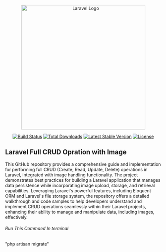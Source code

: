 <p align="center"><a href="https://laravel.com" target="_blank"><img src="https://raw.githubusercontent.com/laravel/art/master/logo-lockup/5%20SVG/2%20CMYK/1%20Full%20Color/laravel-logolockup-cmyk-red.svg" width="400" alt="Laravel Logo"></a></p>

<p align="center">
<a href="https://github.com/laravel/framework/actions"><img src="https://github.com/laravel/framework/workflows/tests/badge.svg" alt="Build Status"></a>
<a href="https://packagist.org/packages/laravel/framework"><img src="https://img.shields.io/packagist/dt/laravel/framework" alt="Total Downloads"></a>
<a href="https://packagist.org/packages/laravel/framework"><img src="https://img.shields.io/packagist/v/laravel/framework" alt="Latest Stable Version"></a>
<a href="https://packagist.org/packages/laravel/framework"><img src="https://img.shields.io/packagist/l/laravel/framework" alt="License"></a>
</p>

##  Laravel Full CRUD Opration with Image 
<p>This GitHub repository provides a comprehensive guide and implementation for performing full CRUD (Create, Read, Update, Delete) operations in Laravel, integrated with image handling functionality. The project demonstrates best practices for building a Laravel application that manages data persistence while incorporating image upload, storage, and retrieval capabilities. Leveraging Laravel's powerful features, including Eloquent ORM and Laravel's file storage system, the repository offers a detailed walkthrough and code samples to help developers understand and implement CRUD operations seamlessly within their Laravel projects, enhancing their ability to manage and manipulate data, including images, effectively.</p>

<h6> Run This Commaed In terminal </h6>
<p> "php artisan migrate"
</p>


